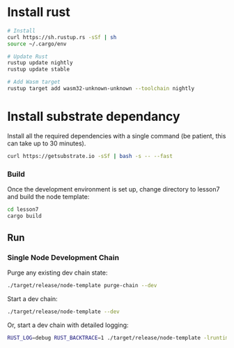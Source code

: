 # Install rust
```bash
# Install
curl https://sh.rustup.rs -sSf | sh
source ~/.cargo/env

# Update Rust
rustup update nightly
rustup update stable

# Add Wasm target
rustup target add wasm32-unknown-unknown --toolchain nightly
```

# Install substrate dependancy
Install all the required dependencies with a single command (be patient, this can take up to 30
minutes).

```bash
curl https://getsubstrate.io -sSf | bash -s -- --fast
```

### Build
Once the development environment is set up, change directory to lesson7 and build the node template:
```bash
cd lesson7
cargo build
```

## Run

### Single Node Development Chain

Purge any existing dev chain state:

```bash
./target/release/node-template purge-chain --dev
```

Start a dev chain:

```bash
./target/release/node-template --dev
```

Or, start a dev chain with detailed logging:

```bash
RUST_LOG=debug RUST_BACKTRACE=1 ./target/release/node-template -lruntime=debug --dev
```
